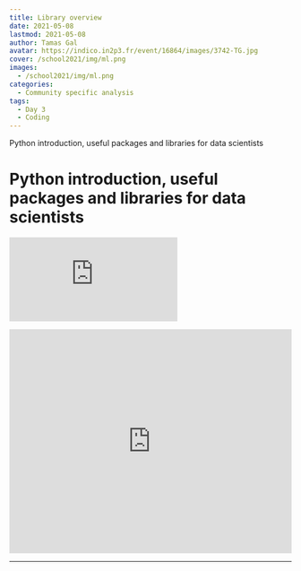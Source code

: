 ```yaml
---
title: Library overview
date: 2021-05-08
lastmod: 2021-05-08
author: Tamas Gal
avatar: https://indico.in2p3.fr/event/16864/images/3742-TG.jpg
cover: /school2021/img/ml.png
images:
  - /school2021/img/ml.png
categories:
  - Community specific analysis
tags:
  - Day 3
  - Coding
---
```


Python introduction, useful packages and libraries for data scientists

<!--more-->
<!---->

<!-- Dear instructor:
* The dates at the top of this markdown (.md) document will help order the classes in the portal.
Please, if you don't need to, do not change the one that is now.
* Take into account that there is a feature in the dates: if you use a date in the future, the class will be not visible in the portal until the date you have assigned.
* You can create dedicated folders if you need to.
* But if you simply need to add some pictures, you can use the folder ../static/img/ mentioned at the top as /school2021/img/
-->

<!---->

# Python introduction, useful packages and libraries for data scientists

<object data="https://indico.in2p3.fr/event/20306/contributions/94714/attachments/64721/89903/Python.pdf
" type="application/pdf" width="100%" height="550px">
    <embed src="https://indico.in2p3.fr/event/20306/contributions/94714/attachments/64721/89903/Python.pdf
">    
    </embed>
</object>


<iframe width="100%" height="400" src="https://www.youtube.com/embed/WM2ZTOP-0wo" title="YouTube video player" frameborder="0" allow="accelerometer; autoplay; clipboard-write; encrypted-media; gyroscope; picture-in-picture" allowfullscreen></iframe>


---
